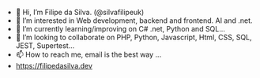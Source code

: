- 👋 Hi, I’m Filipe da Silva. (@silvafilipeuk)
- 👀 I’m interested in Web development, backend and frontend. AI and .net.
- 🌱 I’m currently learning/improving on C# .net, Python and SQL...
- 💞️ I’m looking to collaborate on PHP, Python, Javascript, Html, CSS, SQL, JEST, Supertest...
- 📫 How to reach me, email is the best way ...
- https://filipedasilva.dev

<!---
silvafilipeuk/silvafilipeuk is a ✨ special ✨ repository because its `README.md` (this file) appears on your GitHub profile.
You can click the Preview link to take a look at your changes.
--->
